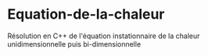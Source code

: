 # Equation-de-la-chaleur
Résolution en C++ de l'équation instationnaire de la chaleur unidimensionnelle puis bi-dimensionnelle
